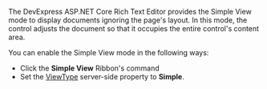 The DevExpress ASP.NET Core Rich Text Editor provides the Simple View mode to display documents ignoring the page's layout. In this mode, the control adjusts the document so that it occupies the entire control's content area.

You can enable the Simple View mode in the following ways:

- Click the **Simple View** Ribbon's command
- Set the [ViewType](https://docs.devexpress.com/AspNetCore/DevExpress.AspNetCore.RichEdit.ViewsSettingsBuilder.ViewType%28DevExpress.AspNetCore.RichEdit.ViewType%29) server-side property to **Simple**.
